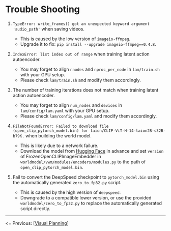 # Trouble Shooting

1. `TypeError: write_frames() got an unexpected keyword argument 'audio_path'` when saving videos.

   - This is caused by the low version of `imageio-ffmpeg`.
   - Upgrade it to fix: `pip install --upgrade imageio-ffmpeg==0.4.8`.

2. `IndexError: list index out of range` when training latent action autoencoder.

   - You may forget to align `nnodes` and `nproc_per_node` in `lam/train.sh` with your GPU setup.
   - Please check `lam/train.sh` and modify them accordingly.

3. The number of training iterations does not match when training latent action autoencoder.

   - You may forget to align `num_nodes` and `devices` in `lam/config/lam.yaml` with your GPU setup.
   - Please check `lam/config/lam.yaml` and modify them accordingly.

4. `FileNotFoundError: Failed to download file (open_clip_pytorch_model.bin) for laion/CLIP-ViT-H-14-laion2B-s32B-b79K.` when building the world model.

    - This is likely due to a network failure.
    - Download the model from [Hugging Face](https://huggingface.co/laion/CLIP-ViT-H-14-laion2B-s32B-b79K) in advance and set `version` of FrozenOpenCLIPImageEmbedder in `worldmodel/vwm/modules/encoders/modules.py` to the path of `open_clip_pytorch_model.bin`.

5. Fail to convert the DeepSpeed checkpoint to `pytorch_model.bin` using the automatically generated `zero_to_fp32.py` script.

   - This is caused by the high version of `deepspeed`.
   - Downgrade to a compatible lower version, or use the provided `worldmodel/zero_to_fp32.py` to replace the automatically generated script directly.

---

<= Previous: [[Visual Planning](https://github.com/Little-Podi/AdaWorld/blob/main/docs/PLANNING.md)]